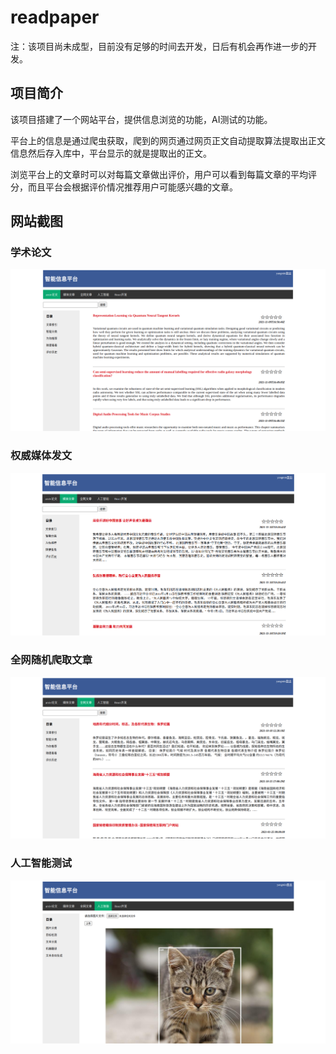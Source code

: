 # readpaper
注：该项目尚未成型，目前没有足够的时间去开发，日后有机会再作进一步的开发。

## 项目简介
该项目搭建了一个网站平台，提供信息浏览的功能，AI测试的功能。

平台上的信息是通过爬虫获取，爬到的网页通过网页正文自动提取算法提取出正文信息然后存入库中，平台显示的就是提取出的正文。

浏览平台上的文章时可以对每篇文章做出评价，用户可以看到每篇文章的平均评分，而且平台会根据评价情况推荐用户可能感兴趣的文章。

## 网站截图

### 学术论文
![网站截图](image/webView1.png )

### 权威媒体发文
![网站截图](image/webView2.png)

### 全网随机爬取文章
![网站截图](image/webView3.png)

### 人工智能测试
![网站截图](image/webView4.png)

